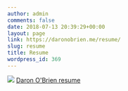 ```yaml
---
author: admin
comments: false
date: 2018-07-13 20:39:29+00:00
layout: page
link: https://daronobrien.me/resume/
slug: resume
title: Resume
wordpress_id: 369
---
```


![](https://daronobrien.me/wp-content/uploads/2018/07/Daron_OBrien.png)
[Daron O'Brien resume](https://daronobrien.me/wp-content/uploads/2018/07/Daron-OBrien-resume.pdf)
